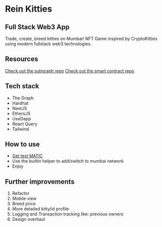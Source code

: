 # Rein Kitties

## Full Stack Web3 App

Trade, create, breed kitties on Mumbai! NFT Game inspired by CryptoKitties using modern fullstack web3 technologies.

## Resources

[Check out the subgraph repo](https://github.com/AdamReinmuller/kitties-subgraph)
[Check out the smart contract repo](https://github.com/AdamReinmuller/kitties-contract)

## Tech stack

- The Graph
- Hardhat
- NextJS
- EthersJS
- UseDapp
- React Query
- Tailwind

## How to use

- [Get test MATIC](https://faucet.polygon.technology/)
- Use the builtin helper to add/switch to mumbai network
- Enjoy

## Further improvements

1. Refactor
2. Mobile view
3. Breed price
4. More detailed kitty/id profile
5. Logging and Transaction tracking like: previous owners
6. Design overhaul
